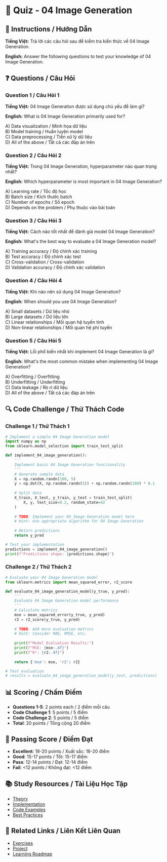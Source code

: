 # 🧠 Quiz - 04 Image Generation

## 📝 Instructions / Hướng Dẫn

**Tiếng Việt:** Trả lời các câu hỏi sau để kiểm tra kiến thức về 04 Image Generation.

**English:** Answer the following questions to test your knowledge of 04 Image Generation.

## ❓ Questions / Câu Hỏi

### Question 1 / Câu Hỏi 1
**Tiếng Việt:** 04 Image Generation được sử dụng chủ yếu để làm gì?

**English:** What is 04 Image Generation primarily used for?

A) Data visualization / Minh họa dữ liệu  
B) Model training / Huấn luyện model  
C) Data preprocessing / Tiền xử lý dữ liệu  
D) All of the above / Tất cả các đáp án trên

### Question 2 / Câu Hỏi 2
**Tiếng Việt:** Trong 04 Image Generation, hyperparameter nào quan trọng nhất?

**English:** Which hyperparameter is most important in 04 Image Generation?

A) Learning rate / Tốc độ học  
B) Batch size / Kích thước batch  
C) Number of epochs / Số epoch  
D) Depends on the problem / Phụ thuộc vào bài toán

### Question 3 / Câu Hỏi 3
**Tiếng Việt:** Cách nào tốt nhất để đánh giá model 04 Image Generation?

**English:** What's the best way to evaluate a 04 Image Generation model?

A) Training accuracy / Độ chính xác training  
B) Test accuracy / Độ chính xác test  
C) Cross-validation / Cross-validation  
D) Validation accuracy / Độ chính xác validation

### Question 4 / Câu Hỏi 4
**Tiếng Việt:** Khi nào nên sử dụng 04 Image Generation?

**English:** When should you use 04 Image Generation?

A) Small datasets / Dữ liệu nhỏ  
B) Large datasets / Dữ liệu lớn  
C) Linear relationships / Mối quan hệ tuyến tính  
D) Non-linear relationships / Mối quan hệ phi tuyến

### Question 5 / Câu Hỏi 5
**Tiếng Việt:** Lỗi phổ biến nhất khi implement 04 Image Generation là gì?

**English:** What's the most common mistake when implementing 04 Image Generation?

A) Overfitting / Overfitting  
B) Underfitting / Underfitting  
C) Data leakage / Rò rỉ dữ liệu  
D) All of the above / Tất cả các đáp án trên

## 🔍 Code Challenge / Thử Thách Code

### Challenge 1 / Thử Thách 1
```python
# Implement a simple 04 Image Generation model
import numpy as np
from sklearn.model_selection import train_test_split

def implement_04_image_generation():
    '''
    Implement basic 04 Image Generation functionality
    '''
    # Generate sample data
    X = np.random.randn(100, 5)
    y = np.dot(X, np.random.randn(5)) + np.random.randn(100) * 0.1
    
    # Split data
    X_train, X_test, y_train, y_test = train_test_split(
        X, y, test_size=0.2, random_state=42
    )
    
    # TODO: Implement your 04 Image Generation model here
    # Hint: Use appropriate algorithm for 04 Image Generation
    
    # Return predictions
    return y_pred

# Test your implementation
predictions = implement_04_image_generation()
print(f"Predictions shape: {predictions.shape}")
```

### Challenge 2 / Thử Thách 2
```python
# Evaluate your 04 Image Generation model
from sklearn.metrics import mean_squared_error, r2_score

def evaluate_04_image_generation_model(y_true, y_pred):
    '''
    Evaluate 04 Image Generation model performance
    '''
    # Calculate metrics
    mse = mean_squared_error(y_true, y_pred)
    r2 = r2_score(y_true, y_pred)
    
    # TODO: Add more evaluation metrics
    # Hint: Consider MAE, RMSE, etc.
    
    print(f"Model Evaluation Results:")
    print(f"MSE: {mse:.4f}")
    print(f"R²: {r2:.4f}")
    
    return {'mse': mse, 'r2': r2}

# Test evaluation
# results = evaluate_04_image_generation_model(y_test, predictions)
```

## 📊 Scoring / Chấm Điểm

- **Questions 1-5**: 2 points each / 2 điểm mỗi câu
- **Code Challenge 1**: 5 points / 5 điểm
- **Code Challenge 2**: 5 points / 5 điểm
- **Total**: 20 points / Tổng cộng 20 điểm

## 🎯 Passing Score / Điểm Đạt

- **Excellent**: 18-20 points / Xuất sắc: 18-20 điểm
- **Good**: 15-17 points / Tốt: 15-17 điểm  
- **Pass**: 12-14 points / Đạt: 12-14 điểm
- **Fail**: <12 points / Không đạt: <12 điểm

## 📚 Study Resources / Tài Liệu Học Tập

- [Theory](./THEORY_04_image_generation.md)
- [Implementation](./IMPLEMENTATION_04_image_generation.md)
- [Code Examples](./CODE_EXAMPLES_04_image_generation.md)
- [Best Practices](./BEST_PRACTICES_04_image_generation.md)

## 🔗 Related Links / Liên Kết Liên Quan

- [Exercises](./EXERCISES_04_image_generation.md)
- [Project](./PROJECT_04_image_generation.md)
- [Learning Roadmap](./LEARNING_ROADMAP_04_image_generation.md)
